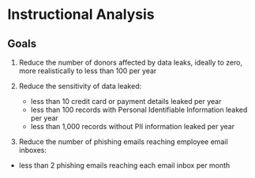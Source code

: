 # Instructional Analysis

## Goals

1. Reduce the number of donors affected by data leaks, ideally to zero,
   more realistically to less than 100 per year

2. Reduce the sensitivity of data leaked:
   - less than 10 credit card or payment details leaked per year
   - less than 100 records with Personal Identifiable Information leaked per year
   - less than 1,000 records without PII information leaked per year

3. Reduce the number of phishing emails reaching employee email inboxes:
  - less than 2 phishing emails reaching each email inbox per month
